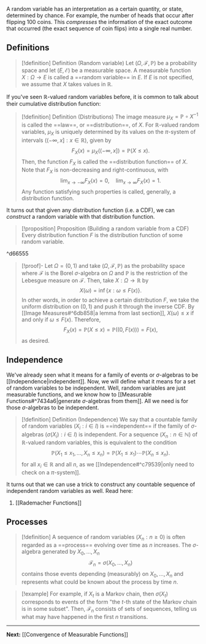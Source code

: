 A random variable has an interpretation as a certain quantity, or state, determined by chance. For example, the number of heads that occur after flipping 100 coins. This *compresses* the information of the exact outcome that occurred (the exact sequence of coin flips) into a single real number.

## Definitions

> [!definition] Definition (Random variable)
> Let $(\Omega,\mathcal{F},\mathbb{P})$ be a probability space and let $(E,\mathcal{E})$ be a measurable space. A measurable function $X:\Omega\to E$ is called a ==random variable== in $E$. If $E$ is not specified, we assume that $X$ takes values in $\mathbb{R}$.

If you've seen $\mathbb{R}$-valued random variables before, it is common to talk about their cumulative distribution function:

> [!definition] Definition (Distributions)
> The image measure $\mu_{X}=\mathbb{P}\circ X ^{-1}$ is called the ==law==, or ==distribution==, of $X$. For $\mathbb{R}$-valued random variables, $\mu_{X}$ is uniquely determined by its values on the $\pi$-system of intervals $((-\infty,x]: x \in \mathbb{R})$, given by
> $$
> F_{X}(x)=\mu_{X}((-\infty,x])=\mathbb{P}(X\leq x).
> $$
> Then, the function $F_{X}$ is called the ==distribution function== of $X$. Note that $F_{X}$ is non-decreasing and right-continuous, with
> $$
> \lim_{ x \to -\infty } F_{X}(x) = 0, \quad \lim_{ x \to \infty } F_{X}(x)=1.
> $$
> Any function satisfying such properties is called, generally, a distribution function.

It turns out that given any distribution function (i.e. a CDF), we can *construct* a random variable with that distribution function.

> [!proposition] Proposition (Building a random variable from a CDF)
> Every distribution function $F$ is the distribution function of some random variable.

^d66555

> [!proof]-
> Let $\Omega=(0,1)$ and take $(\Omega,\mathcal{F},\mathbb{P})$ as the probability space where $\mathcal{F}$ is the Borel $\sigma$-algebra on $\Omega$ and $\mathbb{P}$ is the restriction of the Lebesgue measure on $\mathcal{F}$. Then, take $X:\Omega\to \mathbb{R}$ by
> $$
> X(\omega)=\inf\{ x:\omega \leq F(x) \}.
> $$
> In other words, in order to achieve a certain distribution $F$, we take the uniform distribution on $(0,1)$ and push it through the inverse CDF. By [[Image Measures#^6db858|a lemma from last section]], $X(\omega)\leq x$ if and only if $\omega \leq F(x)$. Therefore,
> $$
> F_{X}(x)=\mathbb{P}(X\leq x) = \mathbb{P}((0,F(x))) = F(x),
> $$
> as desired.

## Independence

We've already seen what it means for a family of events or $\sigma$-algebras to be [[Independence|independent]]. Now, we will define what it means for a set of random variables to be independent. Well, random variables are just measurable functions, and we know how to [[Measurable Functions#^7434a6|generate $\sigma$-algebras from them]]. All we need is for those $\sigma$-algebras to be independent.

> [!definition] Definition (Independence)
> We say that a countable family of random variables $(X_{i}: i \in I)$ is ==independent== if the family of $\sigma$-algebras $(\sigma(X_{i}):i\in I)$ is independent. For a sequence $(X_{n}:n\in \mathbb{N})$ of $\mathbb{R}$-valued random variables, this is equivalent to the condition
> $$
> \mathbb{P}(X_{1}\leq x_{1},\dots,X_{n}\leq x_{n})=\mathbb{P}(X_{1}\leq x_{1})\cdots \mathbb{P}(X_{n}\leq x_{n}).
> $$
> for all $x_{i}\in \mathbb{R}$ and all $n$, as we [[Independence#^c79539|only need to check on a $\pi$-system]].

It turns out that we can use a trick to construct any countable sequence of independent random variables as well. Read here:

1. [[Rademacher Functions]]

## Processes

> [!definition]
> A sequence of random variables $(X_{n}:n\geq 0)$ is often regarded as a ==process== evolving over time as $n$ increases. The $\sigma$-algebra generated by $X_{0},\dots,X_{n}$
> $$
> \mathcal{F}_{n}=\sigma(X_{0},\dots,X_{n})
> $$
> contains those events depending (measurably) on $X_{0},\dots,X_{n}$ and represents what could be known about the process by time $n$.

> [!example]
> For example, if $X_{t}$ is a Markov chain, then $\sigma(X_{t})$ corresponds to events of the form "the $t$-th state of the Markov chain is in some subset". Then, $\mathcal{F}_{n}$ consists of sets of sequences, telling us what may have happened in the first $n$ transitions.

---

**Next:** [[Convergence of Measurable Functions]]